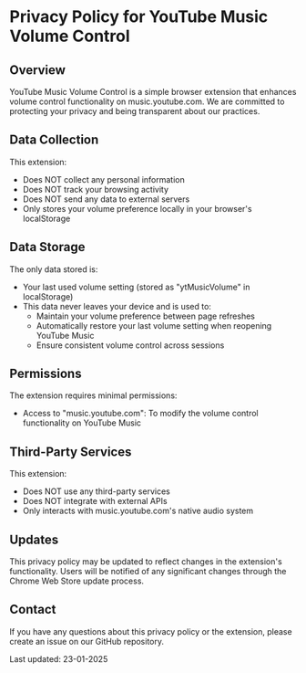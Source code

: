 # Privacy Policy for YouTube Music Volume Control

## Overview

YouTube Music Volume Control is a simple browser extension that enhances volume control functionality on music.youtube.com. We are committed to protecting your privacy and being transparent about our practices.

## Data Collection

This extension:

- Does NOT collect any personal information
- Does NOT track your browsing activity
- Does NOT send any data to external servers
- Only stores your volume preference locally in your browser's localStorage

## Data Storage

The only data stored is:

- Your last used volume setting (stored as "ytMusicVolume" in localStorage)
- This data never leaves your device and is used to:
  - Maintain your volume preference between page refreshes
  - Automatically restore your last volume setting when reopening YouTube Music
  - Ensure consistent volume control across sessions

## Permissions

The extension requires minimal permissions:

- Access to "music.youtube.com": To modify the volume control functionality on YouTube Music

## Third-Party Services

This extension:

- Does NOT use any third-party services
- Does NOT integrate with external APIs
- Only interacts with music.youtube.com's native audio system

## Updates

This privacy policy may be updated to reflect changes in the extension's functionality. Users will be notified of any significant changes through the Chrome Web Store update process.

## Contact

If you have any questions about this privacy policy or the extension, please create an issue on our GitHub repository.

Last updated: 23-01-2025
